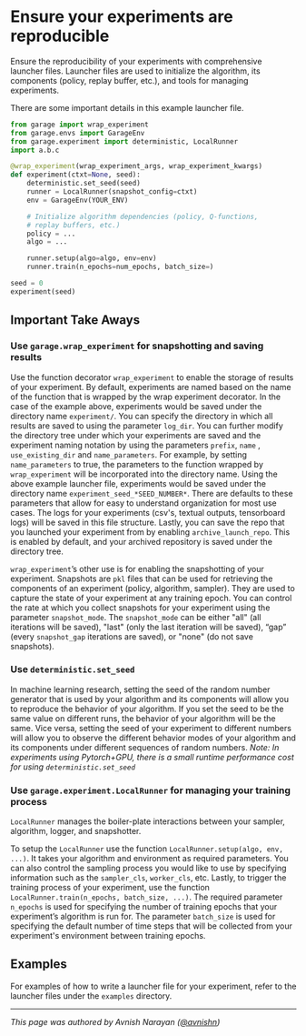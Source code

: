 
# Ensure your experiments are reproducible

Ensure the reproducibility of your experiments with comprehensive launcher
files. Launcher files are used to initialize the algorithm, its components
(policy, replay buffer, etc.), and tools for managing experiments.

There are some important details in this example launcher file.

```python
from garage import wrap_experiment
from garage.envs import GarageEnv
from garage.experiment import deterministic, LocalRunner
import a.b.c

@wrap_experiment(wrap_experiment_args, wrap_experiment_kwargs)
def experiment(ctxt=None, seed):
    deterministic.set_seed(seed)
    runner = LocalRunner(snapshot_config=ctxt)
    env = GarageEnv(YOUR_ENV)

    # Initialize algorithm dependencies (policy, Q-functions,
    # replay buffers, etc.)
    policy = ...
    algo = ...

    runner.setup(algo=algo, env=env)
    runner.train(n_epochs=num_epochs, batch_size=)

seed = 0
experiment(seed)
```

## Important Take Aways

### Use `garage.wrap_experiment` for snapshotting and saving results

Use the function decorator `wrap_experiment`  to enable the storage of results
of your experiment. By default, experiments are named based on the name of the
function that is wrapped by the wrap experiment decorator. In the case of the
example above, experiments would be saved under the directory name
`experiment/`. You can specify the directory in which all results are saved to
using the parameter `log_dir`. You can further modify the directory tree under
which your experiments are saved and the experiment naming notation by using
the parameters `prefix`, `name` , `use_existing_dir` and `name_parameters`.
For example, by setting `name_parameters` to true, the parameters to the
function wrapped by `wrap_experiment` will be incorporated into the directory
name. Using the above example launcher file, experiments would be saved under
the directory name `experiment_seed_*SEED_NUMBER*`. There are defaults to these
parameters that allow for easy to understand organization for most use cases.
The logs for your experiments (csv's, textual outputs, tensorboard logs) will
be saved in this file structure. Lastly, you can save the repo that you
launched your experiment from by enabling `archive_launch_repo`. This is
enabled by default, and your archived repository is saved under the directory
tree.

`wrap_experiment`’s other use is for enabling the snapshotting of your
experiment. Snapshots are `pkl` files that can be used for retrieving the
components of an experiment (policy, algorithm, sampler). They are used to
capture the state of your experiment at any training epoch. You can control
the rate at which you collect snapshots for your experiment using the parameter
`snapshot_mode`. The `snapshot_mode` can be either "all" (all iterations will
be saved), "last" (only the last iteration will be saved), “gap” (every
`snapshot_gap` iterations are saved), or "none" (do not save snapshots).

### Use `deterministic.set_seed`

In machine learning research, setting the seed of the random number generator
that is used by your algorithm and its components will allow you to reproduce
the behavior of your algorithm. If you set the seed to be the same value on
different runs, the behavior of your algorithm will be the same. Vice versa,
setting the seed of your experiment to different numbers will allow you to
observe the different behavior modes of your algorithm and its components
under different sequences of random numbers.
*Note: In experiments using Pytorch+GPU, there is a small runtime performance
cost for using `deterministic.set_seed`*

### Use `garage.experiment.LocalRunner` for managing your training process

`LocalRunner` manages the boiler-plate interactions between your sampler,
algorithm, logger, and snapshotter.

To setup the `LocalRunner` use the function
`LocalRunner.setup(algo, env, ...)`. It takes your algorithm and environment as
required parameters. You can also control the sampling process you would like
to use by specifying information such as the `sampler_cls`, `worker_cls`, etc.
Lastly, to trigger the training process of your experiment, use the function
`LocalRunner.train(n_epochs, batch_size, ...)`. The required parameter
`n_epochs` is used for specifying the number of training epochs that your
experiment’s algorithm is run for. The parameter `batch_size` is used for
specifying the default number of time steps that will be collected from your
experiment's environment between training epochs.

## Examples

For examples of how to write a launcher file for your experiment, refer to the
launcher files under the `examples` directory.

----

*This page was authored by Avnish Narayan*
*([@avnishn](https://github.com/avnishn))*
